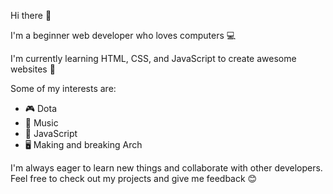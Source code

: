 <!--
### Hi there 👋

**rafidulonnoy/rafidulonnoy** is a ✨ _special_ ✨ repository because its `README.md` (this file) appears on your GitHub profile.

Here are some ideas to get you started:

- 🔭 I’m currently working on ...
- 🌱 I’m currently learning ...
- 👯 I’m looking to collaborate on ...
- 🤔 I’m looking for help with ...
- 💬 Ask me about ...
- 📫 How to reach me: ...
- 😄 Pronouns: ...
- ⚡ Fun fact: ...
-->
Hi there 👋

I'm a beginner web developer who loves computers 💻

I'm currently learning HTML, CSS, and JavaScript to create awesome websites 🚀

Some of my interests are:

- 🎮 Dota
- 🎵 Music
- 📜 JavaScript
- 🖥️ Making and breaking Arch

I'm always eager to learn new things and collaborate with other developers. Feel free to check out my projects and give me feedback 😊
